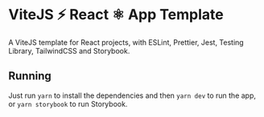 # ViteJS ⚡️ React ⚛️ App Template

A ViteJS template for React projects, with ESLint, Prettier, Jest, Testing Library, TailwindCSS and Storybook.

## Running

Just run `yarn` to install the dependencies and then `yarn dev` to run the app, or `yarn storybook` to run Storybook.
